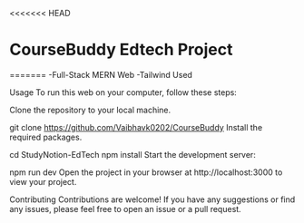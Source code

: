 <<<<<<< HEAD
# CourseBuddy Edtech Project
=======
-Full-Stack MERN Web
-Tailwind Used

Usage
To run this web on your computer, follow these steps:

Clone the repository to your local machine.

git clone https://github.com/Vaibhavk0202/CourseBuddy
Install the required packages. 

cd StudyNotion-EdTech
npm install
Start the development server:

npm run dev
Open the project in your browser at http://localhost:3000 to view your project.



Contributing
Contributions are welcome! If you have any suggestions or find any issues, please feel free to open an issue or a pull request.
